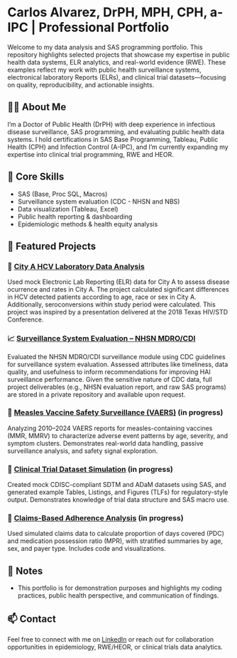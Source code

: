 # Carlos Alvarez, DrPH, MPH, CPH, a-IPC | Professional Portfolio

Welcome to my data analysis and SAS programming portfolio. This repository highlights selected projects that showcase my expertise in public health data systems, ELR analytics, and real-world evidence (RWE). These examples reflect my work with public health surveillance systems, electronical laboratory Reports (ELRs), and clinical trial datasets—focusing on quality, reproducibility, and actionable insights.

## 👨‍🔬 About Me

I’m a Doctor of Public Health (DrPH) with deep experience in infectious disease surveillance, SAS programming, and evaluating public health data systems. I hold certifications in SAS Base Programming, Tableau, Public Health (CPH) and Infection Control (A-IPC), and I’m currently expanding my expertise into clinical trial programming, RWE and HEOR.

## 🧰 Core Skills

- SAS (Base, Proc SQL, Macros)
- Surveillance system evaluation (CDC - NHSN and NBS)
- Data visualization (Tableau, Excel)
- Public health reporting & dashboarding
- Epidemiologic methods & health equity analysis

## 📁 Featured Projects

### 🧪 [City A HCV Laboratory Data Analysis](./HCV_ELR_Project)  
Used mock Electronic Lab Reporting (ELR) data for City A to assess disease ocurrence and rates in City A. The project calculated significant differences in HCV detected patients according to age, race or sex in City A. Additionally, seroconversions within study period were calculated.  This project was inspired by a presentation delivered at the 2018 Texas HIV/STD Conference.

### 📈 [Surveillance System Evaluation – NHSN MDRO/CDI](./SurveillanceSystemEvaluation)  
Evaluated the NHSN MDRO/CDI surveillance module using CDC guidelines for surveillance system evaluation. Assessed attributes like timeliness, data quality, and usefulness to inform recommendations for improving HAI surveillance performance. Given the sensitive nature of CDC data, full project deliverables (e.g., NHSN evaluation report, and raw SAS programs) are stored in a private repository and available upon request.

### 🧪 [Measles Vaccine Safety Surveillance (VAERS)](./VAERS_Measles_AE_Project) (in progress)  
Analyzing 2010–2024 VAERS reports for measles-containing vaccines (MMR, MMRV) to characterize adverse event patterns by age, severity, and symptom clusters. Demonstrates real-world data handling, passive surveillance analysis, and safety signal exploration.

### 🔬 [Clinical Trial Dataset Simulation](./ClinicalTrialProject) (in progress)
Created mock CDISC-compliant SDTM and ADaM datasets using SAS, and generated example Tables, Listings, and Figures (TLFs) for regulatory-style output. Demonstrates knowledge of trial data structure and SAS macro use.

### 💊 [Claims-Based Adherence Analysis](./ClaimsAnalysis) (in progress)
Used simulated claims data to calculate proportion of days covered (PDC) and medication possession ratio (MPR), with stratified summaries by age, sex, and payer type. Includes code and visualizations.



## 📎 Notes

- This portfolio is for demonstration purposes and highlights my coding practices, public health perspective, and communication of findings.

## 📫 Contact

Feel free to connect with me on [LinkedIn](https://www.linkedin.com/cralvarezhdz) or reach out for collaboration opportunities in epidemiology, RWE/HEOR, or clinical trials data analytics.
